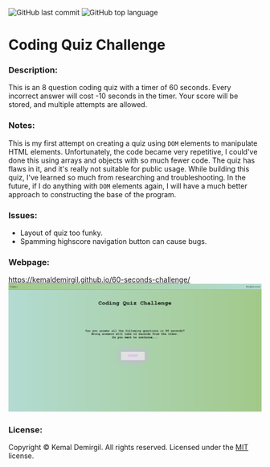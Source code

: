 ![GitHub last commit](https://img.shields.io/github/last-commit/kemaldemirgil/60-seconds-challenge?color=cyan&label=Last%20Commit&logo=git)
![GitHub top language](https://img.shields.io/github/languages/top/kemaldemirgil/60-seconds-challenge?color=yellow&label=JavaScript&logo=javascript)
# Coding Quiz Challenge
### Description:
This is an 8 question coding quiz with a timer of 60 seconds. Every incorrect answer will cost -10 seconds in the timer. Your score will be stored, and multiple attempts are allowed.

### Notes:
This is my first attempt on creating a quiz using `DOM` elements to manipulate HTML elements. Unfortunately, the code became very repetitive, I could've done this using arrays and objects with so much fewer code. The quiz has flaws in it, and it's really not suitable for public usage. While building this quiz, I've learned so much from researching and troubleshooting. In the future, if I do anything with `DOM` elements again, I will have a much better approach to constructing the base of the program.

### Issues:
- Layout of quiz too funky.
- Spamming highscore navigation button can cause bugs.

### Webpage:
https://kemaldemirgil.github.io/60-seconds-challenge/
![code-quiz](images/ssCode-Quiz.png)

### License:

Copyright © Kemal Demirgil. All rights reserved.
Licensed under the [MIT](https://github.com/kemaldemirgil/60-seconds-challenge/blob/main/LICENSE) license.
